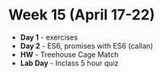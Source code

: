 # Week 15 (April 17-22)

* **Day 1** - exercises
* **Day 2** - ES6, promises with ES6 (callan)
* **HW** - Treehouse Cage Match
* **Lab Day** - Inclass 5 hour quiz
